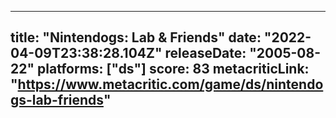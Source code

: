
---
title: "Nintendogs: Lab & Friends"
date: "2022-04-09T23:38:28.104Z"
releaseDate: "2005-08-22"
platforms: ["ds"]
score: 83
metacriticLink: "https://www.metacritic.com/game/ds/nintendogs-lab-friends"
---
